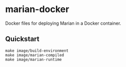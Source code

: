 # marian-docker
Docker files for deploying Marian in a Docker container.

## Quickstart
```
make image/build-environment
make image/marian-compiled
make image/marian-runtime
```
